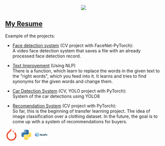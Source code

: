 <div id="header" align="center">
  <img src="https://media.giphy.com/media/HzPtbOKyBoBFsK4hyc/giphy.gif" width="200"/>
</div>


[My Resume](https://github.com/asdfg12131/Projects/blob/main/Resume.pdf)
---
Example of the projects: <br/>
* [Face detection system](https://github.com/asdfg12131/Projects/blob/main/Face_detection.ipynb) (CV project with FaceNet-PyTorch):  <br/>
A video face detection system that saves a file with an already processed face detection record.

* [Text Improvement](https://github.com/asdfg12131/Projects/blob/main/NLP.py) (Using NLP)  <br/>
There is a function, which learn to replace the words in the given text to the "right words", which you feed into it.
It learns and tries to find synonyms for the given words and change them.  <br/>

* [Car Detection System](https://github.com/asdfg12131/Projects/blob/main/Car_tracking.ipynb) (CV, YOLO project with PyTorch):  <br/>
System of the car detections using YOLO8 

* [Recomendation System](https://github.com/asdfg12131/Projects/blob/main/Recomdation_System.ipynb) (CV project with PyTorch):  <br/>
So far, this is the beginning of transfer learning project.
The idea of image classification over a clothing dataset.
In the future, the goal is to come up with a system of recommendations for buyers.



<div>
  <img src="https://github.com/devicons/devicon/blob/master/icons/pytorch/pytorch-original.svg" title="Java" alt="Java" width="40" height="40"/>&nbsp;
  <img src="https://github.com/devicons/devicon/blob/master/icons/python/python-original.svg" title="React" alt="React" width="40" height="40"/>&nbsp;
  <img src="https://github.com/devicons/devicon/blob/master/icons/numpy/numpy-original-wordmark.svg" title="Spring" alt="Spring" width="40" height="40"/>&nbsp;
</div>
